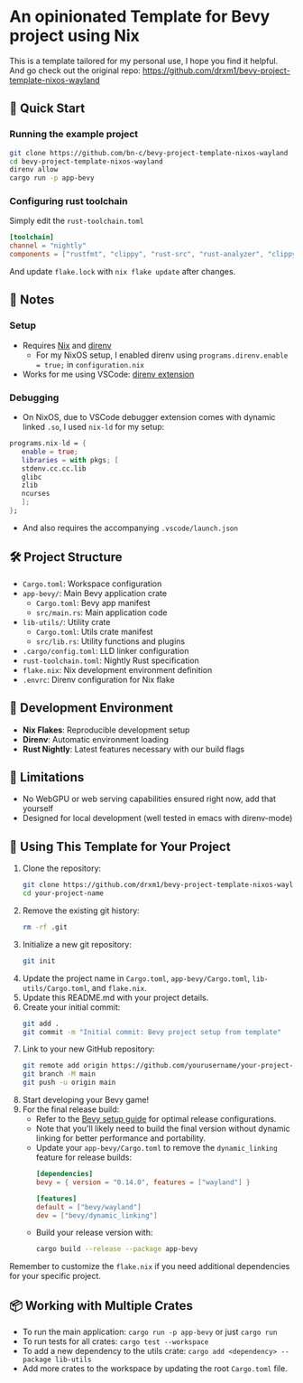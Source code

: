 # An opinionated Template for Bevy project using Nix
This is a template tailored for my personal use, I hope you find it helpful.
And go check out the original repo: https://github.com/drxm1/bevy-project-template-nixos-wayland

## 🚀 Quick Start

### Running the example project
```bash
git clone https://github.com/bn-c/bevy-project-template-nixos-wayland
cd bevy-project-template-nixos-wayland
direnv allow
cargo run -p app-bevy
```

### Configuring rust toolchain
Simply edit the `rust-toolchain.toml`
```toml
[toolchain]
channel = "nightly"
components = ["rustfmt", "clippy", "rust-src", "rust-analyzer", "clippy"] 
```

And update `flake.lock` with `nix flake update` after changes. 

## 📝 Notes

### Setup
- Requires [Nix](https://nixos.org/) and [direnv](https://direnv.net/)
  - For my NixOS setup, I enabled direnv using `programs.direnv.enable = true;` in `configuration.nix`
- Works for me using VSCode: [direnv extension](https://marketplace.visualstudio.com/items?itemName=cab404.vscode-direnv)

### Debugging

- On NixOS, due to VSCode debugger extension comes with dynamic linked `.so`, I used `nix-ld` for my setup:
```nix
programs.nix-ld = {
   enable = true;
   libraries = with pkgs; [
   stdenv.cc.cc.lib 
   glibc
   zlib 
   ncurses 
   ];
};
```
- And also requires the accompanying `.vscode/launch.json`

## 🛠 Project Structure

- `Cargo.toml`: Workspace configuration
- `app-bevy/`: Main Bevy application crate
  - `Cargo.toml`: Bevy app manifest
  - `src/main.rs`: Main application code
- `lib-utils/`: Utility crate
  - `Cargo.toml`: Utils crate manifest
  - `src/lib.rs`: Utility functions and plugins
- `.cargo/config.toml`: LLD linker configuration
- `rust-toolchain.toml`: Nightly Rust specification
- `flake.nix`: Nix development environment definition
- `.envrc`: Direnv configuration for Nix flake

## 🧰 Development Environment

- **Nix Flakes**: Reproducible development setup
- **Direnv**: Automatic environment loading
- **Rust Nightly**: Latest features necessary with our build flags

## 🚫 Limitations

- No WebGPU or web serving capabilities ensured right now, add that yourself
- Designed for local development (well tested in emacs with direnv-mode)

## 🔧 Using This Template for Your Project

1. Clone the repository:
   ```bash
   git clone https://github.com/drxm1/bevy-project-template-nixos-wayland.git your-project-name
   cd your-project-name
   ```
2. Remove the existing git history:
   ```bash
   rm -rf .git
   ```
3. Initialize a new git repository:
   ```bash
   git init
   ```
4. Update the project name in `Cargo.toml`, `app-bevy/Cargo.toml`, `lib-utils/Cargo.toml`, and `flake.nix`.
5. Update this README.md with your project details.
6. Create your initial commit:
   ```bash
   git add .
   git commit -m "Initial commit: Bevy project setup from template"
   ```
7. Link to your new GitHub repository:
   ```bash
   git remote add origin https://github.com/yourusername/your-project-name.git
   git branch -M main
   git push -u origin main
   ```
8. Start developing your Bevy game!
9. For the final release build:
   - Refer to the [Bevy setup guide](https://bevyengine.org/learn/quick-start/getting-started/setup/) for optimal release configurations.
   - Note that you'll likely need to build the final version without dynamic linking for better performance and portability.
   - Update your `app-bevy/Cargo.toml` to remove the `dynamic_linking` feature for release builds:
     ```toml
     [dependencies]
     bevy = { version = "0.14.0", features = ["wayland"] }
     
     [features]
     default = ["bevy/wayland"]
     dev = ["bevy/dynamic_linking"]
     ```
   - Build your release version with:
     ```bash
     cargo build --release --package app-bevy
     ```

Remember to customize the `flake.nix` if you need additional dependencies for your specific project.

## 📦 Working with Multiple Crates

- To run the main application: `cargo run -p app-bevy` or just `cargo run`
- To run tests for all crates: `cargo test --workspace`
- To add a new dependency to the utils crate: `cargo add <dependency> --package lib-utils`
- Add more crates to the workspace by updating the root `Cargo.toml` file.
